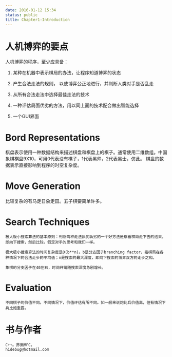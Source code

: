 ```yaml
---
date: 2016-01-12 15:34
status: public
title: Chapter1-Introduction
---
```


# 人机博弈的要点
人机博弈的程序，至少应具备：
   
1. 某种在机器中表示棋局的办法，让程序知道博弈的状态
    
2. 产生合法走法的规则，    以使博弈公正地进行，并判断人类对手是否乱走

3. 从所有合法走法中选择最佳走法的技术

4. 一种评估局面优劣的方法，用以同上面的技术配合做出智能选择

5. 一个GUI界面
    
# Bord Representations
棋盘表示使用一种数据结构来描述棋盘和棋盘上的棋子。通常使用二维数组。中国象棋棋盘9X10，可用0代表没有棋子，1代表黑帅，2代表黑士，仿此。
棋盘的数据表示直接影响到程序的时空复杂度。
# Move Generation
比较复杂的有马走日象走田。五子棋要简单许多。
# Search Techniques
    极大极小搜索算法的基本原则：判断两种走法孰优孰劣的一个好方法是察看棋局走下去的结果，即向下搜索，然后比较。假定对手的思考和我们一样。 

    极大极小搜索算法的时间复杂度是O(b**n)。b是分支因子branching factor，指棋局在各种情况下的合法走步的平均值；n是搜索的最大深度，即向下搜索的博弈双方的走步之和。

    象棋的分支因子在40左右，时间开销随搜索深度急剧增长。
# Evaluation
    不同棋子的价值不同。不同情况下，价值评估有所不同。如一般来说炮比兵价值高，但有情况下兵比炮重要。
# 书与作者
    C++。界面MFC。
    hidebug@hotmail.com